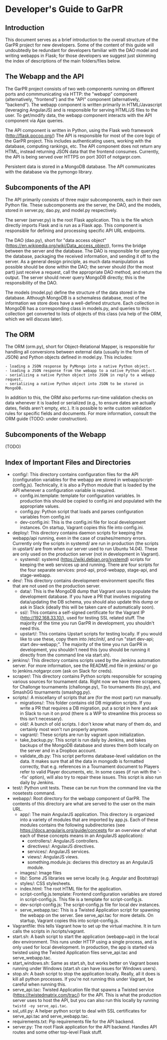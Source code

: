 Developer's Guide to GarPR
==========================

Introduction
------------

This document serves as a brief introduction to the overall structure of the
GarPR project for new developers. Some of the content of this guide will
undoubtedly be redundant for developers familiar with the DAO model and
writing webapps in Flask; for those developers we suggest just skimming the
index of descriptions of the main folders/files below.

The Webapp and the API
----------------------

The GarPR project consists of two web components running on different ports and
commmunicating via HTTP: the "webapp" component (alternatively, "frontend") and
the "API" component (alternatively, "backend"). The webapp component is written
primarily in HTML/Javascript (leveraging AngularJS) and is responsible for
serving HTML/JS files to the user. To get/modify data, the webapp component
interacts with the API component via Ajax queries.

The API component is written in Python, using the Flask web framework (http://flask.pocoo.org/)
The API is responsible for most of the core logic of the GarPR project. This
includes authenticating users, working with the database, computing rankings, etc.
The API component does not return any HTML, instead returning JSON data that the
frontend consumes. Currently, the API is being served over HTTPS on port 3001 of notgarpr.com.

Persistent data is stored in a MongoDB database. The API communicates with the database
via the pymongo library.

Subcomponents of the API
------------------------

The API primarily consists of three major subcomponents, each in their own Python file.
These subcomponents are the server, the DAO, and the models, stored in server.py,
dao.py, and model.py respectively.

The server (server.py) is the root Flask application. This is the file which directly
imports Flask and is run as a Flask app. This component is responsible for defining and
processing specific API URL endpoints.

The DAO (dao.py), short for "data access object" (https://en.wikipedia.org/wiki/Data_access_object),
forms the bridge between the server and the database. The DAO is responsible for querying
the database, packaging the received information, and sending it off to the server. As a
general design principle, as much data manipulation as possible should be done within the DAO;
the server should (for the most part) just receive a request, call the appropriate
DAO method, and return the output. The server should never query MongoDB directly;
this is the responsibility of the DAO.

The models (model.py) define the structure of the data stored in the database. Although
MongoDB is a schemaless database, most of the information we store does have a well-defined
structure. Each collection in MongoDB has a corresponding class in models.py, and queries to
this collection get converted to lists of objects of this class (via help of the ORM, which
we will discuss later).

The ORM
-------

The ORM (orm.py), short for Object-Relational Mapper, is responsible for handling
all conversions between external data (usually in the form of JSON) and Python objects
defined in model.py. This includes:

    - loading a JSON response by PyMongo into a native Python object.
    - loading a JSON response from the webapp to a native Python object.
    - serializing a native Python object into JSON in reply to a webapp request.
    - serializing a native Python object into JSON to be stored in MongoDB.

In addition to this, the ORM also performs run-time validation checks on data whenever
it is loaded or serialized (e.g., to ensure dates are actually dates, fields aren't empty,
etc.). It is possible to write custom validation rules for specific fields and documents.
For more information, consult the ORM guide (TODO: under construction).

Subcomponents of the Webapp
---------------------------

(TODO)

Index of Important Files and Directories
----------------------------------------

- config/: This directory contains configuration files for the API (configuration
variables for the webapp are stored in webapp/script-config.js). Technically, it is
also a Python module that is loaded by the API whenever a configuration variable is
required.
    - config.ini.template: template for configuration variables. In production this
    should be copied to config.ini and populated with the appropriate values.
    - config.py: Python script that loads and parses configuration variables from
    config.ini
    - dev-config.ini: This is the config.ini file for local development instances.
    On startup, Vagrant copies this file into config.ini.
- deploy/: This directory contains daemon scripts for keeping the webapp/api running,
even in the case of crashes/memory errors. Currently only the scripts in systemd/ are
run in production (the scripts in upstart/ are from when our server used to run Ubuntu 14.04).
These are only used on the production server (not in development in Vagrant).
    - systemd/: systemd (https://wiki.debian.org/systemd) scripts for keeping the web services
    up and running. There are four scripts for the four separate services: prod-api,
    prod-webapp, stage-api, and stage-webapp.
- dev/: This directory contains development-environment specific files that are not used
on the production server.
    - data/: This is the MongoDB dump that Vagrant uses to populate the development database.
    If you have a PR that involves migrating data/updating the DB schema, you should also update
    this dump or ask in Slack (ideally this will be taken care of automatically soon).
    - ssl/: This contains a self-signed certificate for the Vagrant IP (http://192.168.33.10/),
    used for testing SSL related stuff. The majority of the time you run GarPR in development,
    you shouldn't need this.
    - upstart/: This contains Upstart scripts for testing locally. If you would like to use these,
    copy them into /etc/init/, and run "start dev-api; start dev-webapp;". The majority of the time
    you run GarPR in development, you shouldn't need this (you should be running it directly from the
    command line via start.sh).
- jenkins/: This directory contains scripts used by the Jenkins automation server. For more
information, see the README.md file in jenkins/ or go to jenkins.notgarpr.com (ask on Slack
for creds).
- scraper/: This directory contains Python scripts responsible for scraping various sources
for tournament data. Right now we have three scrapers, for Challonge tournaments (challonge.py),
Tio tournaments (tio.py), and SmashGG tournaments (smashgg.py).
- scripts/: A miscellany of scripts that are (for the most part) run manually.
    - migrations/: This folder contains old DB migration scripts. If you write a PR that requires
    a DB migration, put a script in here and ask in Slack to run it on prod (there is a WIP
    to streamline this process so this isn't necessary).
    - old/: A bunch of old scripts. I don't know what many of them do, and certainly most
    won't run properly anymore.
    - vagrant/: These scripts are run by vagrant upon initialization.
    - take_backup.py: This script is run daily by Jenkins, and takes backups of the MongoDB
    database and stores them both locally on the server and in a Dropbox account.
    - validate_db.py: This script performs database-level validation on the data.
    It makes sure that all the data in mongodb is formatted correctly, that e.g.
    references in a Tournament document to Players refer to valid Player documents,
    etc. In some cases (if run with the '--fix' option), will also try to repair
    these issues. This script is also run daily by Jenkins.
- test/: Python unit tests. These can be run from the command line via
the nosetests command.
- webapp/: Root directory for the webapp component of GarPR. The contents of this
    directory are what are served to the user on the main URL.
    - app/: The main AngularJS application. This directory is organized into a
    variety of modules that are imported by app.js. Each of these modules contains
    the following subdirectories (see https://docs.angularjs.org/guide/concepts for
    an overview of what each of these concepts means in an AngularJS application):
        - controllers/: AngularJS controllers.
        - directives/: AngularJS directives.
        - services/: AngularJS services.
        - views/: AngularJS views.
        - something.module.js: declares this directory as an AngularJS module.
    - images/: Image files
    - lib/: Some JS libraries we serve locally (e.g. Angular and Bootstrap)
    - styles/: CSS stylesheets.
    - index.html: The root HTML file for the application.
    - script-config.js.template: Frontend configuration variables are stored in
    script-config.js. This file is a template for script-config.js.
    - dev-script-config.js: The script-config.js file for local dev instances.
    - serve_webapp.tac: This is a Twisted Application script for spawning the webapp
    on the server. See serve_api.tac for more details.
    On startup, Vagrant copies this into script-config.js.
- Vagrantfile: this tells Vagrant how to set up the virtual machine. It in turn
calls the scripts in /scripts/vagrant.
- start.sh: A bash script to start the application (webapp+api) in the local dev
environment. This runs under HTTP using a single process, and is only used for local
development. In production, the app is started via twisted using the Twisted
Application files  serve_api.tac and serve_webapp.tac.
- start_windows.sh: Same as start.sh, but works better on Vagrant boxes running
under Windows (start.sh can have issues for Windows users).
- stop.sh: A bash script to stop the application locally. Really, all it does is
kill all python processes. If you're not running this under Vagrant, be careful
when running this.
- serve_api.tac: Twisted Application file that spawns a Twisted service
(https://twistedmatrix.com/trac/) for the API. This is what the production server
uses to host the API, but you can also run this locally by running
`twistd -oy serve_api.tac`.
- ssl_util.py: A helper python script to deal with SSL certificates for serve_api.tac
and serve_webapp.tac.
- requirements.txt: Pip requirements file for the API backend.
- server.py: The root Flask application for the API backend. Handles API routes and
some other top-level Flask stuff.
